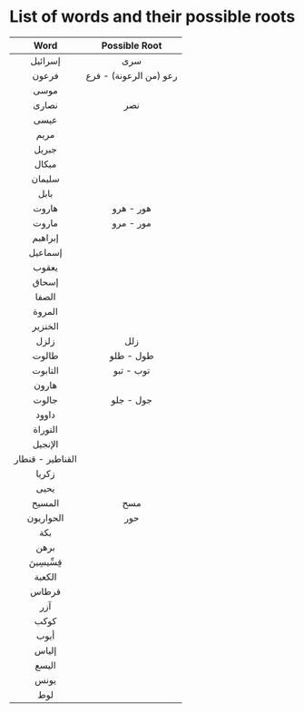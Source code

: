 # List of words and their possible roots

| <div align="center">Word</div>             | <div align="center">Possible Root</div>          |
| ------------------------------------------ | ------------------------------------------------ |
| <div align="center">إسرائيل</div>          | <div align="center">سرى</div>                    |
| <div align="center">فرعون</div>            | <div align="center">رعو (من الرعونة) - فرع</div> |
| <div align="center">موسى</div>             |                                                  |
| <div align="center">نصارى</div>            | <div align="center">نصر</div>                    |
| <div align="center">عيسى</div>             |                                                  |
| <div align="center">مريم</div>             |                                                  |
| <div align="center">جبريل</div>            |                                                  |
| <div align="center">ميكال</div>            |                                                  |
| <div align="center">سليمان</div>           |                                                  |
| <div align="center">بابل</div>             |                                                  |
| <div align="center">هاروت</div>            | <div align="center">هور - هرو</div>              |
| <div align="center">ماروت</div>            | <div align="center">مور - مرو</div>              |
| <div align="center">إبراهبم</div>          |                                                  |
| <div align="center">إسماعيل</div>          |                                                  |
| <div align="center">يعقوب</div>            |                                                  |
| <div align="center">إسحاق</div>            |                                                  |
| <div align="center">الصفا</div>            |                                                  |
| <div align="center">المروة</div>           |                                                  |
| <div align="center">الخنزير</div>          |                                                  |
| <div align="center">زلزل</div>             | <div align="center">زلل</div>                    |
| <div align="center">طالوت</div>            | <div align="center">طول - طلو</div>              |
| <div align="center">التابوت</div>          | <div align="center">توب - تبو</div>              |
| <div align="center">هارون</div>            |                                                  |
| <div align="center">جالوت</div>            | <div align="center">جول - جلو</div>              |
| <div align="center">داوود</div>            |                                                  |
| <div align="center">التوراة</div>          |                                                  |
| <div align="center">الإنجيل</div>          |                                                  |
| <div align="center">القناطير - قنطار</div> |                                                  |
| <div align="center">زكريا</div>            |                                                  |
| <div align="center">يحيى</div>             |                                                  |
| <div align="center">المسيح</div>           | <div align="center">مسح</div>                    |
| <div align="center">الحواريون</div>        | <div align="center">حور</div>                    |
| <div align="center">بكة</div>              |                                                  |
| <div align="center">برهن</div>             |                                                  |
| <div align="center">قِسِّيسِينَ</div>      |                                                  |
| <div align="center">الكعبة</div>           |                                                  |
| <div align="center">قرطاس</div>            |                                                  |
| <div align="center">آزر</div>              |                                                  |
| <div align="center">كوكب</div>             |                                                  |
| <div align="center">أيوب</div>             |                                                  |
| <div align="center">إلياس</div>            |                                                  |
| <div align="center">اليسع</div>            |                                                  |
| <div align="center">يونس</div>             |                                                  |
| <div align="center">لوط</div>              |                                                  |
